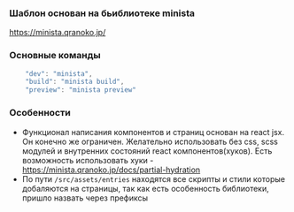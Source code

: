 ### Шаблон основан на бьиблиотеке minista

https://minista.qranoko.jp/

### Основные команды

```javascript
    "dev": "minista",
    "build": "minista build",
    "preview": "minista preview"
```

### Особенности

- Функционал написания компонентов и страниц основан на react jsx. Он конечно же ограничен. Желательно использовать без css, scss модулей и внутренних состояний react компонентов(хуков). Есть возможность использовать хуки - https://minista.qranoko.jp/docs/partial-hydration
- По пути `/src/assets/entries` находятся все скрипты и стили которые добаляются на страницы, так как есть особенность библиотеки, пришло назвать через префиксы
